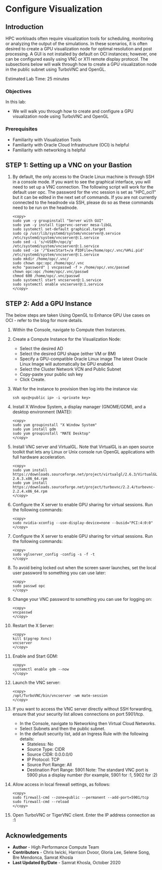 # Configure Visualization

## Introduction

HPC workloads often require visualization tools for scheduling, monitoring or analyzing the output of the simulations. In these scenarios, it is often desired to create a GPU visualization node for optimal resolution and post processing. A GUI is not installed by default on OCI instances; however, one can be configured easily using VNC or X11 remote display protocol. The subsections below will walk through how to create a GPU visualization node in the public subnet using TurboVNC and OpenGL.

Estimated Lab Time: 25 minutes

### Objectives

In this lab:
* We will walk you through how to create and configure a GPU visualization node using TurboVNC and OpenGL

### Prerequisites

* Familiarity with Visualization Tools
* Familiarity with Oracle Cloud Infrastructure (OCI) is helpful
* Familiarity with networking is helpful

## **STEP 1**: Setting up a VNC on your Bastion

1. By default, the only access to the Oracle Linux machine is through SSH in a console mode. If you want to see the graphical interface, you will need to set up a VNC connection. The following script will work for the default user opc. The password for the vnc session is set as "HPC_oci1" but it can be edited in the next set of commands. If you are not currently connected to the headnode via SSH, please do so as these commands need to be run on the headnode.

    ```
    <copy>
    sudo yum -y groupinstall "Server with GUI"
    sudo yum -y install tigervnc-server mesa-libGL
    sudo systemctl set-default graphical.target
    sudo cp /usr/lib/systemd/system/vncserver@.service /etc/systemd/system/vncserver@:1.service
    sudo sed -i 's/<USER>/opc/g' /etc/systemd/system/vncserver@:1.service
    sudo sed -ie '/^ExecStart=/a PIDFile=/home/opc/.vnc/%H%i.pid' /etc/systemd/system/vncserver@:1.service
    sudo mkdir /home/opc/.vnc/
    sudo chown opc:opc /home/opc/.vnc
    echo "password" | vncpasswd -f > /home/opc/.vnc/passwd
    chown opc:opc /home/opc/.vnc/passwd
    chmod 600 /home/opc/.vnc/passwd
    sudo systemctl start vncserver@:1.service
    sudo systemctl enable vncserver@:1.service
    </copy>
    ```

## **STEP 2**: Add a GPU Instance

The below steps are taken Using OpenGL to Enhance GPU Use cases on OCI - refer to the blog for more details.

1. Within the Console, navigate to Compute then Instances.
2. Create a Compute Instance for the Visualization Node: 
    * Select the desired AD 
    * Select the desired GPU shape (either VM or BM) 
    * Specify a GPU-compatible Oracle Linux image The latest Oracle Linux Image will automatically be GPU enabled. 
    * Select the Cluster Network VCN and Public Subnet 
    * Copy-paste your public ssh key 
    * Click Create.
3. Wait for the instance to provision then log into the instance via:
    
    ```
    ssh opc@<public ip> -i <private key> 
    ```
4. Install X Window System, a display manager (GNOME/GDM), and a desktop environment (MATE):
     
     ```
    <copy>
    sudo yum groupinstall "X Window System"
    sudo yum install gdm
    sudo yum groupinstall "MATE Desktop"    
    </copy>
    ```
5. Install VNC server and VirtualGL. Note that VirtualGL is an open source toolkit that lets any Linux or Unix console run OpenGL applications with full hardware acceleration.
   
    ```
    <copy>
    sudo yum install https://downloads.sourceforge.net/project/virtualgl/2.6.3/VirtualGL-2.6.3.x86_64.rpm
    sudo yum install https://downloads.sourceforge.net/project/turbovnc/2.2.4/turbovnc-2.2.4.x86_64.rpm    
    </copy>
    ```
6. Configure the X server to enable GPU sharing for virtual sessions. Run the following commands:
    
    ```
    <copy>
    sudo nvidia-xconfig --use-display-device=none --busid="PCI:4:0:0"
    </copy>
    ```
7. Configure the X server to enable GPU sharing for virtual sessions. Run the following commands:
    
    ```
    <copy>
    sudo vglserver_config -config -s -f -t
    </copy>
    ```
8. To avoid being locked out when the screen saver launches, set the local user password to something you can use later:
    
    ```
    <copy>
    sudo passwd opc
    </copy>
    ```
9. Change your VNC password to something you can use for logging on:
    
    ```
    <copy>
    vncpasswd
    </copy>
    ```
10. Restart the X Server:
    
    ```
    <copy>
    kill $(pgrep Xvnc)
    vncserver
    </copy>
    ```
11. Enable and Start GDM:
    
    ```
    <copy>
    systemctl enable gdm --now
    </copy>
    ```
12. Launch the VNC server:
    
    ```
    <copy>
    /opt/TurboVNC/bin/vncserver -wm mate-session
    </copy>
    ```
13. If you want to access the VNC server directly without SSH forwarding, ensure that your security list allows connections on port 5901/tcp.
    * In the Console, navigate to Networking then Virtual Cloud Networks.
    * Select Subnets and then the public subnet.
    * In the default security list, add an Ingress Rule with the following details:
        * Stateless: No
        * Source Type: CIDR
        * Source CIDR: 0.0.0.0/0
        * IP Protocol: TCP
        * Source Port Range: All
        * Destination Port Range: 5901
Note: The standard VNC port is 5900 plus a display number (for example, 5901 for :1, 5902 for :2)


14. Allow access in local firewall settings, as follows:
   
    ```
    <copy>
    sudo firewall-cmd --zone=public --permanent --add-port=5901/tcp
    sudo firewall-cmd --reload
    </copy>
    ```
15. Open TurboVNC or TigerVNC client. Enter the IP address connection as :1


## Acknowledgements
* **Author** - High Performance Compute Team
* **Contributors** -  Chris Iwicki, Harrison Dvoor, Gloria Lee, Selene Song, Bre Mendonca, Samrat Khosla
* **Last Updated By/Date** - Samrat Khosla, October 2020

